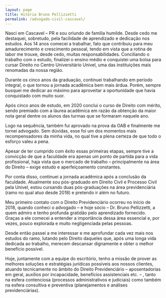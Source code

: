 ```yaml
---
layout: page
title: Hitória Bruno Pellizzetti
permalink: /advogado-civil-cascavel/
---
```

Nasci em Cascavel – PR e sou oriundo de família humilde. Desde cedo me destaquei, sobretudo, pela facilidade de aprendizado e dedicação nos estudos.
Aos 14 anos comecei a trabalhar, fato que contribuiu para meu amadurecimento e crescimento pessoal, tendo em vista que a rotina de labor me trouxe, desde cedo, muitas responsabilidades.
Conciliando o trabalho com o estudo, finalizei o ensino médio e conquistei uma bolsa para cursar Direito no Centro Universitário Univel, uma das instituições mais renomadas da nossa região.

Durante os cinco anos da graduação, continuei trabalhando em período integral, o que tornou a jornada acadêmica bem mais árdua. Porém, sempre busquei me dedicar ao máximo para aproveitar a oportunidade que havia conquistado com muito suor.

Após cinco anos de estudo, em 2020 conclui o curso de Direito com mérito, sendo premiado com a láurea acadêmica em razão da obtenção da maior nota geral dentre os alunos das turmas que se formaram naquele ano.

Logo na sequência, também fui aprovado na prova da OAB e finalmente me tornei advogado. Sem dúvidas, esse foi um dos momentos mais recompensadores da minha vida, no qual tive a plena certeza de que todo o esforço valeu a pena.

Apesar de ter cumprido com êxito essas primeiras etapas, sempre tive a convicção de que a faculdade era apenas um ponto de partida para a vida profissional, haja vista que o mercado de trabalho – principalmente na área do Direito – exige estudo e aperfeiçoamento constantes.

Por conta disso, continuei a jornada acadêmica após a conclusão da faculdade. Atualmente sou pós-graduado em Direito Civil e Processo Civil pela Univel, estou cursando duas pós-graduações na área previdenciária (ramo no qual atuo desde 2018) e pretendo ir além no futuro.

Meu primeiro contato com o Direito Previdenciário ocorreu no início de 2018, quando conheci o advogado – e hoje sócio – Dr. Bruno Pellizzetti, a quem admiro e tenho profunda gratidão pelo aprendizado fornecido. Graças a ele comecei a entender a importância dessa área essencial e, por vezes, pouco explorada e muito negligenciada pelas pessoas.

Desde então passei a me interessar e me aprofundar cada vez mais nos estudos do ramo, lutando pelo Direito daqueles que, após uma longa vida dedicada ao trabalho, merecem descansar dignamente e obter o melhor benefício possível.

Hoje, juntamente com a equipe do escritório, tenho a missão de prover as melhores soluções e estratégias jurídicas possíveis aos nossos clientes, atuando tecnicamente no âmbito do Direito Previdenciário – aposentadorias em geral, auxílios por incapacidade, benefícios assistenciais etc. – , tanto na esfera contenciosa (processos administrativos e judiciais) como também na esfera consultiva e preventiva (planejamentos e análises previdenciárias).
